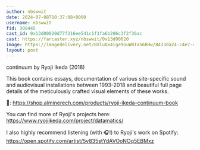 ```yaml
---
author: nbswwit
date: 2024-07-08T10:37:08+0000
username: nbswwit
fid: 308445
cast_id: 0x13d00020d77f216ee541c1f1fa6b206c3f2f36ac
cast: https://farcaster.xyz/nbswwit/0x13d00020
image: https://imagedelivery.net/BXluQx4ige9GuW0Ia56BHw/8433da24-c4e7-4178-acbf-a978fc607200/original
layout: post
---
```


continuum by Ryoji Ikeda (2018)

This book contains essays, documentation of various site-specific sound and audiovisual installations between 1993-2018 and beautiful full page details of the meticulously crafted visual elements of these works.

📖: https://shop.alminerech.com/products/ryoji-ikeda-continuum-book

You can find more of Ryoji's projects here:
https://www.ryojiikeda.com/project/datamatics/

I also highly recommend listening (with 🎧!) to Ryoji's work on Spotify:
https://open.spotify.com/artist/5y835stYdAVOoNOq5EBMxz

<img src='https://imagedelivery.net/BXluQx4ige9GuW0Ia56BHw/8433da24-c4e7-4178-acbf-a978fc607200/original' alt='' referrerpolicy='no-referrer'/>
<img src='https://imagedelivery.net/BXluQx4ige9GuW0Ia56BHw/29ba9c16-0464-4b4b-f225-782e772bb300/original' alt='' referrerpolicy='no-referrer'/>
